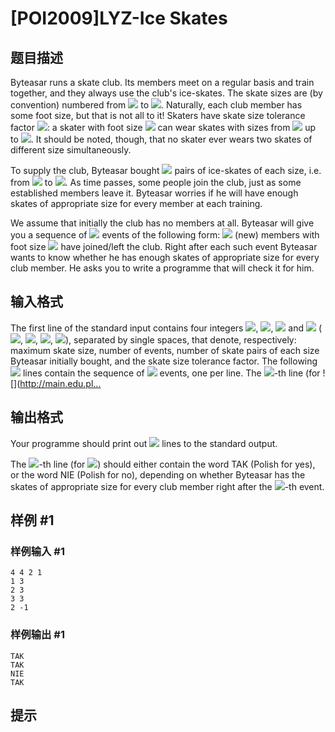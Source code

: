 # [POI2009]LYZ-Ice Skates

## 题目描述

Byteasar runs a skate club. Its members meet on a regular basis and train    together, and they always use the club's ice-skates. The skate sizes are    (by convention) numbered from ![](http://main.edu.pl/images/OI16/lyz-en-tex.1.png) to ![](http://main.edu.pl/images/OI16/lyz-en-tex.2.png). Naturally, each club member has    some foot size, but that is not all to it! Skaters have skate size tolerance    factor ![](http://main.edu.pl/images/OI16/lyz-en-tex.3.png): a skater with foot size ![](http://main.edu.pl/images/OI16/lyz-en-tex.4.png) can wear skates with    sizes from ![](http://main.edu.pl/images/OI16/lyz-en-tex.5.png) up to ![](http://main.edu.pl/images/OI16/lyz-en-tex.6.png). It should be noted, though, that    no skater ever wears two skates of different size simultaneously.

To supply the club, Byteasar bought ![](http://main.edu.pl/images/OI16/lyz-en-tex.7.png) pairs of ice-skates of each size,    i.e. from ![](http://main.edu.pl/images/OI16/lyz-en-tex.8.png) to ![](http://main.edu.pl/images/OI16/lyz-en-tex.9.png). As time passes, some people join the club, just as    some established members leave it. Byteasar worries if he will have enough    skates of appropriate size for every member at each training.

We assume that initially the club has no members at all. Byteasar will give    you a sequence of ![](http://main.edu.pl/images/OI16/lyz-en-tex.10.png) events of the following form: ![](http://main.edu.pl/images/OI16/lyz-en-tex.11.png) (new) members with    foot size ![](http://main.edu.pl/images/OI16/lyz-en-tex.12.png) have joined/left the club. Right after each such event    Byteasar wants to know whether he has enough skates of appropriate size for    every club member. He asks you to write a programme that will check it for    him.


## 输入格式

The first line of the standard input contains four integers ![](http://main.edu.pl/images/OI16/lyz-en-tex.13.png), ![](http://main.edu.pl/images/OI16/lyz-en-tex.14.png),      ![](http://main.edu.pl/images/OI16/lyz-en-tex.15.png) and ![](http://main.edu.pl/images/OI16/lyz-en-tex.16.png) (![](http://main.edu.pl/images/OI16/lyz-en-tex.17.png), ![](http://main.edu.pl/images/OI16/lyz-en-tex.18.png),      ![](http://main.edu.pl/images/OI16/lyz-en-tex.19.png), ![](http://main.edu.pl/images/OI16/lyz-en-tex.20.png)), separated by single spaces, that      denote, respectively: maximum skate size, number of events, number of      skate pairs of each size Byteasar initially bought, and the skate size      tolerance factor. The following ![](http://main.edu.pl/images/OI16/lyz-en-tex.21.png) lines contain the sequence of ![](http://main.edu.pl/images/OI16/lyz-en-tex.22.png)      events, one per line. The ![](http://main.edu.pl/images/OI16/lyz-en-tex.23.png)-th line (for ![](http://main.edu.pl…


## 输出格式

Your programme should print out ![](http://main.edu.pl/images/OI16/lyz-en-tex.35.png) lines to the standard output.

The ![](http://main.edu.pl/images/OI16/lyz-en-tex.36.png)-th line (for ![](http://main.edu.pl/images/OI16/lyz-en-tex.37.png)) should either contain the word      TAK (Polish for yes), or the word NIE (Polish for      no), depending on whether Byteasar has the skates of appropriate      size for every club member right after the ![](http://main.edu.pl/images/OI16/lyz-en-tex.38.png)-th event.


## 样例 #1

### 样例输入 #1
```
4 4 2 1
1 3
2 3
3 3
2 -1
```

### 样例输出 #1

```
TAK
TAK
NIE
TAK
```

## 提示



